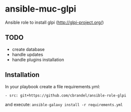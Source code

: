 # ansible-muc-glpi
Ansible role to install glpi (http://glpi-project.org/)

## TODO
- create database
- handle updates
- handle plugins installation

## Installation
In your playbook create a file requirements.yml:
```
- src: git+https://github.com/cbrandel/ansible-role-glpi
```
and execute:
```ansible-galaxy install -r requirements.yml```
